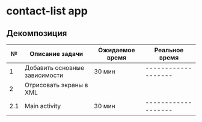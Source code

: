 # contact-list app

## Декомпозиция

№ | Описание задачи | Ожидаемое время | Реальное время
--|-----------------|-----------------|----------------
1 | Добавить основные зависимости | 30 мин | -------------------
2 | Отрисовать экраны в XML |  |
2.1 | Main activity | 30 мин | -------------------